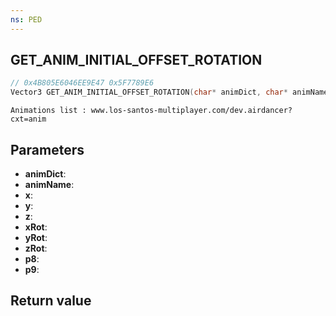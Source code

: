 ```yaml
---
ns: PED
---
```

## GET_ANIM_INITIAL_OFFSET_ROTATION

```c
// 0x4B805E6046EE9E47 0x5F7789E6
Vector3 GET_ANIM_INITIAL_OFFSET_ROTATION(char* animDict, char* animName, float x, float y, float z, float xRot, float yRot, float zRot, float p8, int p9);
```

```
Animations list : www.los-santos-multiplayer.com/dev.airdancer?cxt=anim  
```

## Parameters
* **animDict**: 
* **animName**: 
* **x**: 
* **y**: 
* **z**: 
* **xRot**: 
* **yRot**: 
* **zRot**: 
* **p8**: 
* **p9**: 

## Return value
